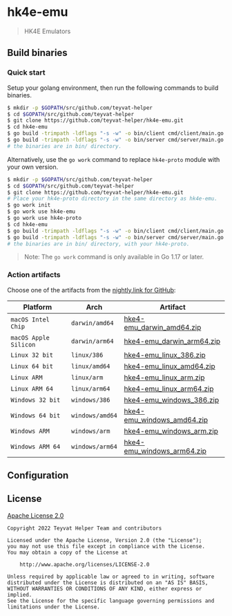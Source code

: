 # hk4e-emu

> HK4E Emulators

## Build binaries

### Quick start

Setup your golang environment, then run the following commands to build binaries.

```bash
$ mkdir -p $GOPATH/src/github.com/teyvat-helper
$ cd $GOPATH/src/github.com/teyvat-helper
$ git clone https://github.com/teyvat-helper/hk4e-emu.git
$ cd hk4e-emu
$ go build -trimpath -ldflags "-s -w" -o bin/client cmd/client/main.go
$ go build -trimpath -ldflags "-s -w" -o bin/server cmd/server/main.go
# the binaries are in bin/ directory.
```

Alternatively, use the `go work` command to replace `hk4e-proto` module with your own version.

```bash
$ mkdir -p $GOPATH/src/github.com/teyvat-helper
$ cd $GOPATH/src/github.com/teyvat-helper
$ git clone https://github.com/teyvat-helper/hk4e-emu.git
# Place your hk4e-proto directory in the same directory as hk4e-emu.
$ go work init
$ go work use hk4e-emu
$ go work use hk4e-proto
$ cd hk4e-emu
$ go build -trimpath -ldflags "-s -w" -o bin/client cmd/client/main.go
$ go build -trimpath -ldflags "-s -w" -o bin/server cmd/server/main.go
# the binaries are in bin/ directory, with your hk4e-proto.
```
> Note: The `go work` command is only available in Go 1.17 or later.

### Action artifacts

Choose one of the artifacts from the [nightly.link for GitHub](https://nightly.link/):

| Platform              | Arch            | Artifact                                                                                                                      |
|-----------------------|-----------------|-------------------------------------------------------------------------------------------------------------------------------|
| `macOS Intel Chip`    | `darwin/amd64`  | [hke4-emu_darwin_amd64.zip](https://nightly.link/alexdev404/hk4e-emu/workflows/build/main/hke4-emu_darwin_amd64.zip.zip)   |
| `macOS Apple Silicon` | `darwin/arm64`  | [hke4-emu_darwin_arm64.zip](https://nightly.link/alexdev404/hk4e-emu/workflows/build/main/hke4-emu_darwin_arm64.zip.zip)   |
| `Linux 32 bit`        | `linux/386`     | [hke4-emu_linux_386.zip](https://nightly.link/alexdev404/hk4e-emu/workflows/build/main/hke4-emu_linux_386.zip.zip)         |
| `Linux 64 bit`        | `linux/amd64`   | [hke4-emu_linux_amd64.zip](https://nightly.link/alexdev404/hk4e-emu/workflows/build/main/hke4-emu_linux_amd64.zip.zip)     |
| `Linux ARM`           | `linux/arm`     | [hke4-emu_linux_arm.zip](https://nightly.link/alexdev404/hk4e-emu/workflows/build/main/hke4-emu_linux_arm.zip.zip)         |
| `Linux ARM 64`        | `linux/arm64`   | [hke4-emu_linux_arm64.zip](https://nightly.link/alexdev404/hk4e-emu/workflows/build/main/hke4-emu_linux_arm64.zip.zip)     |
| `Windows 32 bit`      | `windows/386`   | [hke4-emu_windows_386.zip](https://nightly.link/alexdev404/hk4e-emu/workflows/build/main/hke4-emu_windows_386.zip.zip)     |
| `Windows 64 bit`      | `windows/amd64` | [hke4-emu_windows_amd64.zip](https://nightly.link/alexdev404/hk4e-emu/workflows/build/main/hke4-emu_windows_amd64.zip.zip) |
| `Windows ARM`         | `windows/arm`   | [hke4-emu_windows_arm.zip](https://nightly.link/alexdev404/hk4e-emu/workflows/build/main/hke4-emu_windows_arm.zip.zip)     |
| `Windows ARM 64`      | `windows/arm64` | [hke4-emu_windows_arm64.zip](https://nightly.link/alexdev404/hk4e-emu/workflows/build/main/hke4-emu_windows_arm64.zip.zip) |

## Configuration

## License

[Apache License 2.0](LICENSE)

```
Copyright 2022 Teyvat Helper Team and contributors

Licensed under the Apache License, Version 2.0 (the "License");
you may not use this file except in compliance with the License.
You may obtain a copy of the License at

    http://www.apache.org/licenses/LICENSE-2.0

Unless required by applicable law or agreed to in writing, software
distributed under the License is distributed on an "AS IS" BASIS,
WITHOUT WARRANTIES OR CONDITIONS OF ANY KIND, either express or implied.
See the License for the specific language governing permissions and
limitations under the License.
```

